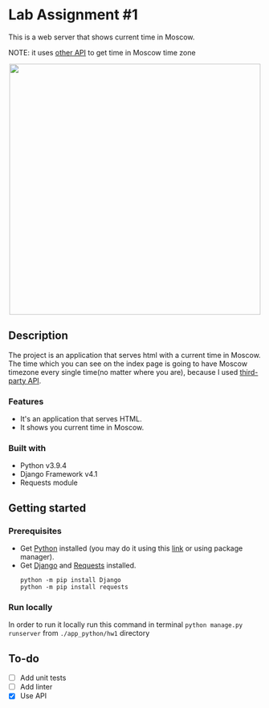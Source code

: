 # Lab Assignment #1
This is a web server that shows current time in Moscow. 

NOTE: it uses <a href="http://worldtimeapi.org">other API</a> to get time in Moscow time zone
<br>
<div align="center">
  <kbd>
    <img width=500px src="https://i.imgur.com/Cmdsckx.png" />
  </kbd>
</div>

## Description
The project is an application that serves html with a current time in Moscow. The time which you can see on the index page is going to have Moscow timezone every single time(no matter where you are), because I used <a href="http://worldtimeapi.org">third-party API</a>. 

### Features
- It's an application that serves HTML.
- It shows you current time in Moscow.

### Built with
- Python v3.9.4
- Django Framework v4.1
- Requests module

## Getting started

### Prerequisites
- Get <a href="https://www.python.org/downloads/">Python</a> installed (you may do it using this <a href="https://www.python.org/downloads/">link</a> or using package manager).
- Get <a href="https://docs.djangoproject.com/en/4.1/topics/install/#installing-official-release">Django</a> and <a href="https://requests.readthedocs.io/en/latest/user/install/#install">Requests</a> installed.
    ```
    python -m pip install Django
    python -m pip install requests
    ```
### Run locally
In order to run it locally run this command in terminal ```python manage.py runserver``` from ```./app_python/hw1``` directory

## To-do

- [ ] Add unit tests
- [ ] Add linter
- [x] Use API
